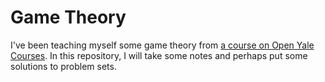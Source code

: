 # Game Theory

I've been teaching myself some game theory from [a course on Open Yale Courses](http://oyc.yale.edu/economics/econ-159). In this repository, I will take some notes and perhaps put some solutions to problem sets.
